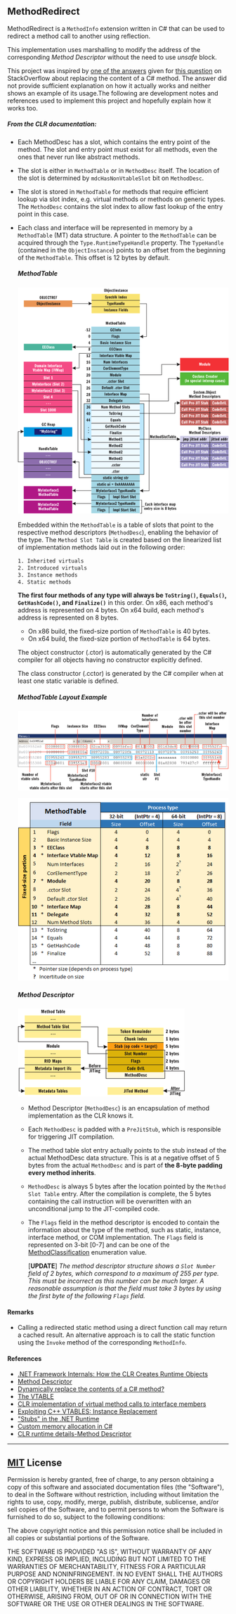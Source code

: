 ## MethodRedirect

MethodRedirect is a `MethodInfo` extension written in C# that can be used to redirect a method call to another using reflection. 

This implementation uses marshalling to modify the address of the corresponding *Method Descriptor* without the need to use *unsafe* block.

This project was inspired by [one of the answers](https://stackoverflow.com/a/55026523/5953306) given for [this question](https://stackoverflow.com/questions/7299097/dynamically-replace-the-contents-of-a-c-sharp-method) on StackOverflow about replacing the content of a C# method. The answer did not provide sufficient explanation on how it actually works and neither shows an example of its usage.The following are development notes and references used to implement this project and hopefully explain how it works too.

##### From the CLR documentation:

  - Each MethodDesc has a slot, which contains the entry point of the method. The slot and entry point must exist for all methods, even the ones that never run like abstract methods.

  - The slot is either in `MethodTable` or in `MethodDesc` itself. The location of the slot is determined by `mdcHasNonVtableSlot` bit on `MethodDesc`.

  - The slot is stored in `MethodTable` for methods that require efficient lookup via slot index, e.g. virtual methods or methods on generic types. The `MethodDesc` contains the slot index to allow fast lookup of the entry point in this case.

  - Each class and interface will be represented in memory by a `MethodTable` (MT) data structure. A pointer to the `MethodTable` can be acquired through the `Type.RuntimeTypeHandle` property. The `TypeHandle` (contained in the `ObjectInstance`) points to an offset from the beginning of the `MethodTable`. This offset is 12 bytes by default.
    
	##### MethodTable

    ![MethodTable Layout](./Assets/Images/methodtable_layout.gif)

    Embedded within the `MethodTable` is a table of slots that point to the respective method descriptors (`MethodDesc`), enabling the behavior of the type. The `Method Slot Table` is created based on the linearized list of implementation methods laid out in the following order:

        1. Inherited virtuals
        2. Introduced virtuals
        3. Instance methods
        4. Static methods

    **The first four methods of any type will always be `ToString()`, `Equals()`, `GetHashCode()`, and `Finalize()`** in this order. On x86, each method's address is represented on  4 bytes. On  x64 build,  each method's address is represented on 8 bytes.
    
      - On x86 build, the fixed-size portion of `MethodTable` is 40 bytes.
      - On x64 build, the fixed-size portion of `MethodTable` is 64 bytes.

    The object constructor (.ctor) is automatically generated by the C# compiler for all objects having no constructor explicitly defined.

    The class constructor (.cctor) is generated by the C# compiler when at least one static variable is defined.

    ##### MethodTable Layout Example

    ![MethodTable Layout Example](./Assets/Images/methodtable_layout_example.gif)
       
    ![MethodTable Layout](./Assets/Images/methodtable-fixed-layout.png)

    ##### Method Descriptor

    ![Method Descriptor](./Assets/Images/method-descriptor.gif)

    - Method Descriptor (`MethodDesc`) is an encapsulation of method implementation as the CLR knows it.

    - Each `MethodDesc` is padded with a `PreJitStub`, which is responsible for triggering JIT compilation. 

    - The method table slot entry actually points to the stub instead of the actual MethodDesc data structure. This is at a negative offset of 5 bytes from the actual `MethodDesc` and is part of **the 8-byte padding every method inherits**.

    - `MethodDesc` is always 5 bytes after the location pointed by the `Method Slot Table` entry. After the compilation is complete, the 5 bytes containing the call instruction will be overwritten with an unconditional jump to the JIT-compiled code.

    - The `Flags` field in the method descriptor is encoded to contain the information about the type of the method, such as static, instance, interface method, or COM implementation. The `Flags` field is represented on 3-bit [0-7] and can be one of the [MethodClassification](https://github.com/dotnet/coreclr/blob/master/src/vm/method.hpp#L90) enumeration value.

    	[**UPDATE**] *The method descriptor structure shows a `Slot Number` field of 2 bytes, which correspond to a maximum of 255 per type. This must be incorrect as this number can be much larger. A reasonable assumption is that the field must take 3 bytes by using the first byte of the following `Flags` field.*

#### Remarks

  - Calling a redirected static method using a direct function call may return a cached result. An alternative approach is to call the static function using the `Invoke` method of the corresponding `MethodInfo`.

#### References

   - [.NET Framework Internals: How the CLR Creates Runtime Objects](https://docs.microsoft.com/en-us/archive/msdn-magazine/2005/may/net-framework-internals-how-the-clr-creates-runtime-objects)
   - [Method Descriptor](https://github.com/dotnet/coreclr/blob/master/Documentation/botr/method-descriptor.md)
   - [Dynamically replace the contents of a C# method?](https://stackoverflow.com/questions/7299097/dynamically-replace-the-contents-of-a-c-sharp-method) 
   - [The VTABLE](https://github.com/dotnet/coreclr/blob/master/src/vm/methodtable.h#L1464)
   - [CLR implementation of virtual method calls to interface members](https://stackoverflow.com/questions/9808982/clr-implementation-of-virtual-method-calls-to-interface-members)
   - [Exploiting C++ VTABLES: Instance Replacement](https://defuse.ca/exploiting-cpp-vtables.htm)
   - ["Stubs" in the .NET Runtime](https://mattwarren.org/2019/09/26/Stubs-in-the-.NET-Runtime/)
   - [Custom memory allocation in C#](https://blog.adamfurmanek.pl/2016/05/07/custom-memory-allocation-in-c-part-3/)
   - [CLR runtime details-Method Descriptor](https://www.programmersought.com/article/53334314040/) 

---
        
## [MIT](http://opensource.org/licenses/MIT) License

Permission is hereby granted, free of charge, to any person obtaining a copy of this software and associated documentation files (the "Software"), to deal in the Software without restriction, including without limitation the rights to use, copy, modify, merge, publish, distribute, sublicense, and/or sell copies of the Software, and to permit persons to whom the Software is furnished to do so, subject to the following conditions:

The above copyright notice and this permission notice shall be included in all copies or substantial portions of the Software.

THE SOFTWARE IS PROVIDED "AS IS", WITHOUT WARRANTY OF ANY KIND, EXPRESS OR IMPLIED, INCLUDING BUT NOT LIMITED TO THE WARRANTIES OF MERCHANTABILITY, FITNESS FOR A PARTICULAR PURPOSE AND NONINFRINGEMENT. IN NO EVENT SHALL THE AUTHORS OR COPYRIGHT HOLDERS BE LIABLE FOR ANY CLAIM, DAMAGES OR OTHER LIABILITY, WHETHER IN AN ACTION OF CONTRACT, TORT OR OTHERWISE, ARISING FROM, OUT OF OR IN CONNECTION WITH THE SOFTWARE OR THE USE OR OTHER DEALINGS IN THE SOFTWARE.